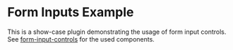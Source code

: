 # Form Inputs Example

This is a show-case plugin demonstrating the usage of form input controls.
See [form-input-controls](../../../src/components/form-inputs-controls) for the used components.
